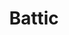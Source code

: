 ---
language: id
layout: product-item
title: Battic
description: Description in &amp; Battic
keyword: keyword in Battic
image: /images/LEDGE-STONE-Battic.jpg
sub-title: Battic
article-1: Height &#58; 6″<br>Length &#58; 24″ <br>Thickness &#58; 3/8″<br>Panel &#58; Interlocking with 2″ random pieces <br>Horizontal &#58; 2″ x Random<br>Vertical &#58; 2″ x 2″ x Random<br>Color &#58; Almond color with small flecks of seashells
title-right: Battic
article-right: Battic
title-2: Battic
article-2: Battic
article-3: Battic
alt-slide1: Battic
alt-slide2: Battic
alt-slide3: Battic
slide1: /images/LEDGE-STONE-Battic.jpg
slide2: /images/LEDGE-STONE-Battic.jpg
slide3: /images/LEDGE-STONE-Battic.jpg
---